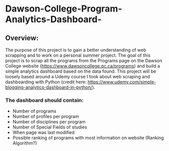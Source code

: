 # Dawson-College-Program-Analytics-Dashboard-

## Overview: 

The purpose of this project is to gain a better understanding of web scrapping and to work on a personal summer project. The goal of this project is to scrap all the programs from the Programs page on the Dawson College website (https://www.dawsoncollege.qc.ca/programs) and build a simple analytics dashboard based on the data found. This project will be loosely based around a Udemy course I took about web scraping and dashboarding with Python (credit here: https://www.udemy.com/simple-blogging-analytics-dashboard-in-python/). 

### The dashboard should contain: 
-	Number of programs
-	Number of profiles per program
-	Number of disciplines per program
-	Number of Special Fields of studies 
-	When page was last modified 
-	Possible ranking of programs with most information on website (Ranking Algorithm?) 

